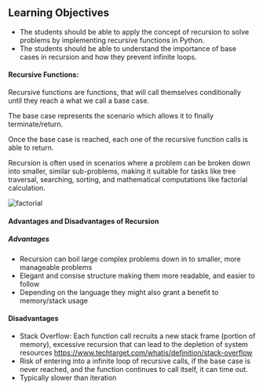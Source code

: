 ## Learning Objectives

- The students should be able to apply the concept of recursion to solve problems by implementing recursive functions in Python.
- The students should be able to understand the importance of base cases in recursion and how they prevent infinite loops.

#### Recursive Functions:
Recursive functions are functions, that will call themselves conditionally until they reach a what we call a base case.

The base case represents the scenario which allows it to finally terminate/return.

Once the base case is reached, each one of the recursive function calls is able to return.

Recursion is often used in scenarios where a problem can be broken down into smaller, similar sub-problems, making it suitable for tasks like tree traversal, searching, sorting, and mathematical computations like factorial calculation.

![factorial](https://www.mathwarehouse.com/programming/images/recusion-factorial-code-animated-gifs.gif)

#### Advantages and Disadvantages of Recursion

##### Advantages
- Recursion can boil large complex problems down in to smaller, more manageable problems
- Elegant and consise structure making them more readable, and easier to follow
- Depending on the language they might also grant a benefit to memory/stack usage

#### Disadvantages
- Stack Overflow: Each function call recruits a new stack frame (portion of memory), excessive recursion that can lead to the depletion of system resources
https://www.techtarget.com/whatis/definition/stack-overflow
- Risk of entering into a infinite loop of recursive calls, if the base case is never reached, and the function continues to call itself, it can time out.
- Typically slower than iteration
